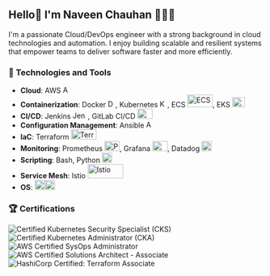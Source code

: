 ## Hello👋 I'm Naveen Chauhan 👨🏻‍💻

I'm a passionate Cloud/DevOps engineer with a strong background in cloud technologies and automation. I enjoy building scalable and resilient systems that empower teams to deliver software faster and more efficiently. 

### 🔧 Technologies and Tools

- **Cloud**: AWS <img src="https://www.vectorlogo.zone/logos/amazon_aws/amazon_aws-icon.svg" alt="AWS" width="15" height="15"/>
- **Containerization**: Docker <img src="https://www.vectorlogo.zone/logos/docker/docker-icon.svg" alt="Docker" width="15" height="15"/>, Kubernetes <img src="https://www.vectorlogo.zone/logos/kubernetes/kubernetes-icon.svg" alt="Kubernetes" width="15" height="15"/>, ECS <img src="https://www.vectorlogo.zone/logos/amazon_ecs/amazon_ecs-ar21.svg" alt="ECS" width="50" height="25"/>, EKS <img src="https://www.vectorlogo.zone/logos/amazon_eks/amazon_eks-icon.svg" alt="EKS" width="25" height="20"/>
- **CI/CD**: Jenkins <img src="https://www.vectorlogo.zone/logos/jenkins/jenkins-icon.svg" alt="Jenkins" width="30" height="15"/>, GitLab CI/CD <img src="https://www.vectorlogo.zone/logos/gitlab/gitlab-tile.svg" alt="Gitlab CI/CD" width="30" height="20"/>
- **Configuration Management**: Ansible <img src="https://www.vectorlogo.zone/logos/ansible/ansible-icon.svg" alt="Ansible" width="15" height="15"/>
- **IaC**: Terraform <img src="https://www.vectorlogo.zone/logos/terraformio/terraformio-ar21.svg"
alt="Terraform" width="50" height="20"/>
- **Monitoring**: Prometheus <img src="https://www.vectorlogo.zone/logos/prometheusio/prometheusio-icon.svg" alt="Prometheus" width="30" height="20"/>, Grafana <img src="https://www.vectorlogo.zone/logos/grafana/grafana-icon.svg" alt="Grafana" width="30" height="20"/>, Datadog <img src="https://www.vectorlogo.zone/logos/datadoghq/datadoghq-icon.svg" alt="Datadog" width="20" height="20"/>
- **Scripting**: Bash, Python <img src="https://www.vectorlogo.zone/logos/python/python-icon.svg" alt="Python" width="20" height="20"/>
- **Service Mesh**: Istio <img src="https://www.vectorlogo.zone/logos/istioio/istioio-ar21.svg" alt="Istio" width="70" height="28"/>
- **OS**: <img src="https://brandlogos.net/wp-content/uploads/2020/03/Linux-logo.png" alt="linux" title="linux" width="20" height="20"/><img src="https://www.vectorlogo.zone/logos/ubuntu/ubuntu-icon.svg" alt="ubuntu" title="ubuntu" width="20" height="20"/>  


### 🏆 Certifications
![Certified Kubernetes Security Specialist (CKS)](https://img.shields.io/badge/Certified%20Kubernetes%20Security%20Specialist-CKS-blue?style=for-the-badge&logo=kubernetes&logoColor=white)
![Certified Kubernetes Administrator (CKA)](https://img.shields.io/badge/Certified%20Kubernetes%20Administrator-CKA-blue?style=for-the-badge&logo=kubernetes&logoColor=white)
![AWS Certified SysOps Administrator](https://img.shields.io/badge/AWS%20Certified-SysOps%20Administrator-FF9900?style=for-the-badge)
![AWS Certified Solutions Architect - Associate](https://img.shields.io/badge/AWS%20Certified-Solutions%20Architect%20Associate-FF9900?style=for-the-badge&logo=amazonaws&logoColor=white)
![HashiCorp Certified: Terraform Associate](https://img.shields.io/badge/HashiCorp%20Certified-Terraform%20Associate-486C8D?style=for-the-badge)

